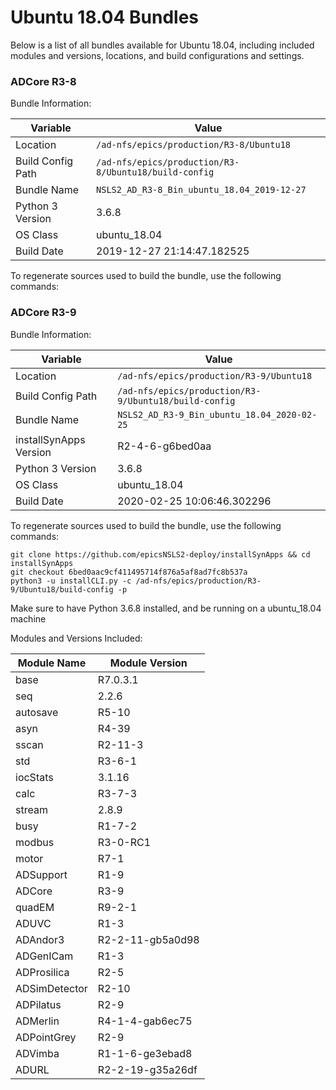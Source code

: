 # Ubuntu 18.04 Bundles

Below is a list of all bundles available for Ubuntu 18.04, including included modules and versions, locations, and build configurations and settings.

### ADCore R3-8

Bundle Information:

Variable|Value
------|--------
Location|`/ad-nfs/epics/production/R3-8/Ubuntu18`
Build Config Path|`/ad-nfs/epics/production/R3-8/Ubuntu18/build-config`
Bundle Name|`NSLS2_AD_R3-8_Bin_ubuntu_18.04_2019-12-27`
Python 3 Version|3.6.8
OS Class|ubuntu_18.04
Build Date|2019-12-27 21:14:47.182525

To regenerate sources used to build the bundle, use the following commands:


### ADCore R3-9

Bundle Information:

Variable|Value
------|--------
Location|`/ad-nfs/epics/production/R3-9/Ubuntu18`
Build Config Path|`/ad-nfs/epics/production/R3-9/Ubuntu18/build-config`
Bundle Name|`NSLS2_AD_R3-9_Bin_ubuntu_18.04_2020-02-25`
installSynApps Version|R2-4-6-g6bed0aa
Python 3 Version|3.6.8
OS Class|ubuntu_18.04
Build Date|2020-02-25 10:06:46.302296

To regenerate sources used to build the bundle, use the following commands:
```
git clone https://github.com/epicsNSLS2-deploy/installSynApps && cd installSynApps
git checkout 6bed0aac9cf411495714f876a5af8ad7fc8b537a
python3 -u installCLI.py -c /ad-nfs/epics/production/R3-9/Ubuntu18/build-config -p
```
Make sure to have Python 3.6.8 installed, and be running on a ubuntu_18.04 machine

Modules and Versions Included:

Module Name|Module Version
-------|----------
base|R7.0.3.1
seq|2.2.6
autosave|R5-10
asyn|R4-39
sscan|R2-11-3
std|R3-6-1
iocStats|3.1.16
calc|R3-7-3
stream|2.8.9
busy|R1-7-2
modbus|R3-0-RC1
motor|R7-1
ADSupport|R1-9
ADCore|R3-9
quadEM|R9-2-1
ADUVC|R1-3
ADAndor3|R2-2-11-gb5a0d98
ADGenICam|R1-3
ADProsilica|R2-5
ADSimDetector|R2-10
ADPilatus|R2-9
ADMerlin|R4-1-4-gab6ec75
ADPointGrey|R2-9
ADVimba|R1-1-6-ge3ebad8
ADURL|R2-2-19-g35a26df

